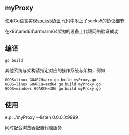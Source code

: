 ## myProxy
使用Go语言实现[socks5协议](https://github.com/lbbxsxlz/myProxy/blob/master/SOCKS5_RFC1928_en.md)
代码中附上了socks5的协议细节

在x86\amd64\arm\arm64架构的设备上代理网络验证成功

## 编译
```
go build
```
其他系统与架构请指定对应的操作系统与架构，例如
```
GOOS=linux GOARCH=arm go build myProxy.go
GOOS=linux GOARCH=amd64 go build myProxy.go
GOOS=windows GOARCH=386 go build myProxy.go
```

## 使用
e.p. ./myProxy --listen 0.0.0.0:9999

同时配合浏览器配置代理服务
